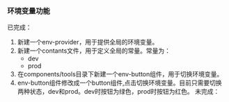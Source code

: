 ### 环境变量功能
已完成：
1. 新建一个env-provider，用于提供全局的环境变量。
2. 新建一个contants文件，用于定义全局的常量。常量为：
   - dev
   - prod
3. 在components/tools目录下新建一个env-button组件，用于切换环境变量。
4. env-button组件修改成一个button组件,点击切换环境变量。目前只需要切换两种状态，dev和prod。dev时按钮为绿色，prod时按钮为红色。
未完成：



